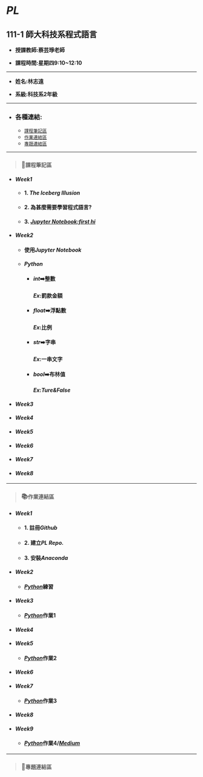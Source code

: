 # *PL*
## 111-1 師大科技系程式語言

+ **授課教師:蔡芸琤老師**

+ **課程時間:星期四9:10~12:10**
---
+ **姓名:林志遠** 

+ **系級:科技系2年級**
---
+ ### 各種連結:
  + [`課程筆記區`](https://github.com/dennis910926/PL/blob/main/README.md#%E8%AA%B2%E7%A8%8B%E7%AD%86%E8%A8%98%E5%8D%80)
  + [`作業連結區`](https://github.com/dennis910926/PL#%E4%BD%9C%E6%A5%AD%E9%80%A3%E7%B5%90%E5%8D%80)
  + [`專題連結區`](https://github.com/dennis910926/PL#%E5%B0%88%E9%A1%8C%E9%80%A3%E7%B5%90%E5%8D%80)
---
> ### 📝`課程筆記區`
+ #### *Week1*
  + #### 1. *The Iceberg Illusion*
  + **2. 為甚麼需要學習程式語言?**
  + #### 3. [*Jupyter Notebook:first hi*](https://github.com/dennis910926/PL/blob/main/hi.ipynb)
+ #### *Week2*
  + #### 使用*Jupyter Notebook*
  + #### *Python*
    + #### *int*➡️**整數**
      #### *Ex*:罰款金額
    + #### *float*➡️**浮點數**
      #### *Ex*:比例
    + #### *str*➡️**字串**
      #### *Ex*:一串文字
    + #### *bool*➡️**布林值**
      #### *Ex*:*Ture&False*
+ #### *Week3*
+ #### *Week4*
+ #### *Week5*
+ #### *Week6*
+ #### *Week7*
+ #### *Week8*
***
> ### 📚`作業連結區`
+ #### *Week1*
  + #### 1. 註冊*Github*
  + #### 2. 建立*PL Repo.*
  + #### 3. 安裝*Anaconda*
+ #### *Week2*
  + #### [*Python*](https://github.com/dennis910926/PL/blob/main/Week2%E7%B7%B4%E7%BF%92.ipynb)練習
+ #### *Week3*
  + #### [*Python*](https://github.com/dennis910926/PL/tree/main/Week3)作業1
+ #### *Week4*
+ #### *Week5*
  + #### [*Python*](https://github.com/dennis910926/PL/blob/main/HW2/HW2.ipynb)作業2
+ #### *Week6*
+ #### *Week7*
  + #### [*Python*](https://github.com/dennis910926/PL/blob/main/hw3/%E7%88%AC%E8%9F%B2%E4%BD%9C%E6%A5%AD.ipynb)作業3
+ #### *Week8*
+ #### *Week9*
  + #### [*Python*](https://github.com/dennis910926/PL/blob/main/HW4%E6%96%87%E5%AD%97%E6%8E%A2%E5%8B%98/Hw4%E6%96%87%E5%AD%97%E6%8E%A2%E5%8B%98.ipynb)作業4/[*Medium*](https://medium.com/@41071104h/%E5%81%87%E6%97%A5%E6%B2%92%E4%BA%8B%E5%81%9A-%E5%BE%85%E5%9C%A8%E5%AE%B6%E5%A5%BD%E7%84%A1%E8%81%8A-%E4%BE%86%E4%B8%80%E8%B6%9F%E6%97%85%E8%A1%8C%E6%94%BE%E9%AC%86%E5%BF%83%E6%83%85%E5%90%A7-da5850caf0d5)
***
> ### 📁`專題連結區`

